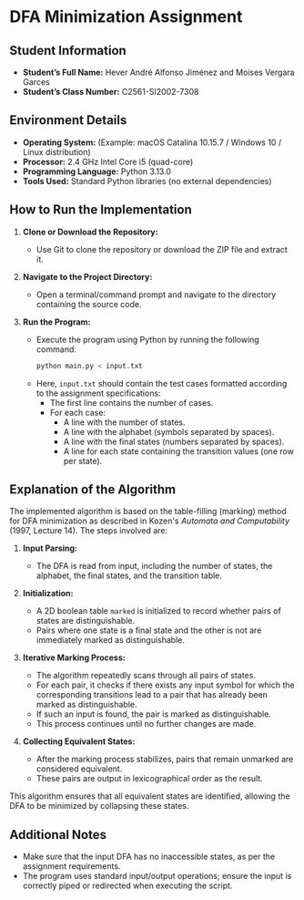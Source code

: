 # DFA Minimization Assignment

## Student Information
- **Student’s Full Name:** Hever André Alfonso Jiménez and Moises Vergara Garces
- **Student’s Class Number:** C2561-SI2002-7308

## Environment Details
- **Operating System:** (Example: macOS Catalina 10.15.7 / Windows 10 / Linux distribution)
- **Processor:** 2.4 GHz Intel Core i5 (quad-core)
- **Programming Language:** Python 3.13.0
- **Tools Used:** Standard Python libraries (no external dependencies)

## How to Run the Implementation

1. **Clone or Download the Repository:**
   - Use Git to clone the repository or download the ZIP file and extract it.

2. **Navigate to the Project Directory:**
   - Open a terminal/command prompt and navigate to the directory containing the source code.

3. **Run the Program:**
   - Execute the program using Python by running the following command:
     ```bash
     python main.py < input.txt
     ```
   - Here, `input.txt` should contain the test cases formatted according to the assignment specifications:
     - The first line contains the number of cases.
     - For each case:
       - A line with the number of states.
       - A line with the alphabet (symbols separated by spaces).
       - A line with the final states (numbers separated by spaces).
       - A line for each state containing the transition values (one row per state).

## Explanation of the Algorithm

The implemented algorithm is based on the table-filling (marking) method for DFA minimization as described in Kozen's *Automata and Computability* (1997, Lecture 14). The steps involved are:

1. **Input Parsing:**
   - The DFA is read from input, including the number of states, the alphabet, the final states, and the transition table.

2. **Initialization:**
   - A 2D boolean table `marked` is initialized to record whether pairs of states are distinguishable.
   - Pairs where one state is a final state and the other is not are immediately marked as distinguishable.

3. **Iterative Marking Process:**
   - The algorithm repeatedly scans through all pairs of states.
   - For each pair, it checks if there exists any input symbol for which the corresponding transitions lead to a pair that has already been marked as distinguishable.
   - If such an input is found, the pair is marked as distinguishable.
   - This process continues until no further changes are made.

4. **Collecting Equivalent States:**
   - After the marking process stabilizes, pairs that remain unmarked are considered equivalent.
   - These pairs are output in lexicographical order as the result.

This algorithm ensures that all equivalent states are identified, allowing the DFA to be minimized by collapsing these states.

## Additional Notes
- Make sure that the input DFA has no inaccessible states, as per the assignment requirements.
- The program uses standard input/output operations; ensure the input is correctly piped or redirected when executing the script.